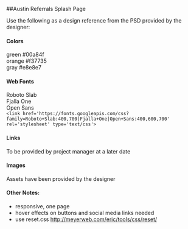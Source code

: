 ##Austin Referrals Splash Page

Use the following as a design reference from the PSD provided by the designer:

#### Colors
green #00a84f  
orange #f37735  
gray #e8e8e7


#### Web Fonts
Roboto Slab  
Fjalla One  
Open Sans  
`<link href='https://fonts.googleapis.com/css?family=Roboto+Slab:400,700|Fjalla+One|Open+Sans:400,600,700' rel='stylesheet' type='text/css'>`

#### Links
To be provided by project manager at a later date

#### Images
Assets have been provided by the designer

#### Other Notes:
- responsive, one page
- hover effects on buttons and social media links needed
-  use reset.css http://meyerweb.com/eric/tools/css/reset/


